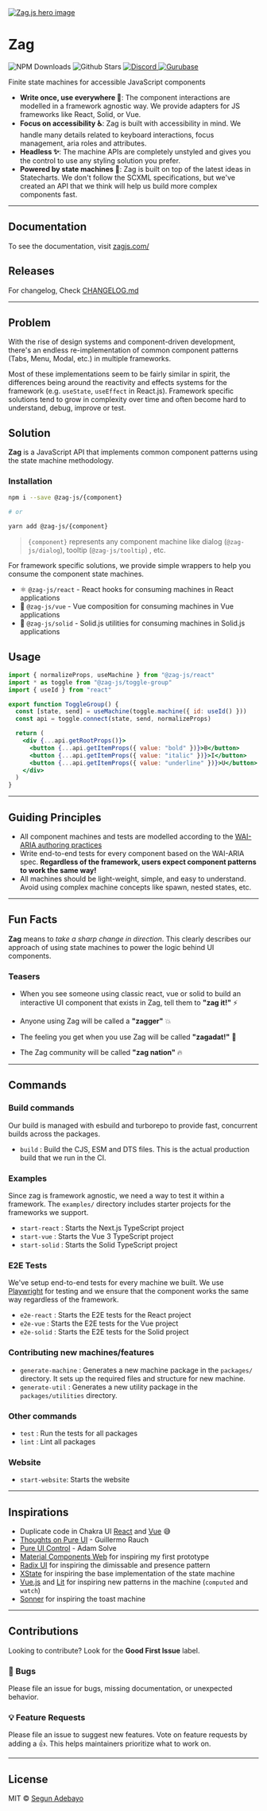 <a href="https://zagjs.com/" >
  <img alt="Zag.js hero image" src="https://repository-images.githubusercontent.com/383777434/87c5d462-1c65-45d7-9561-3f3f64d814f4"></img>
</a>

# Zag

<p>
  <img alt="NPM Downloads" src="https://img.shields.io/npm/dm/@zag-js/core.svg?style=flat"/>
  <img alt="Github Stars" src="https://badgen.net/github/stars/chakra-ui/zag" />
  <a href="https://zagjs.com/discord">
    <img alt="Discord" src="https://img.shields.io/discord/660863154703695893.svg?label=&logo=discord&logoColor=ffffff&color=7389D8&labelColor=6A7EC2" />
  </a>
  <a href="https://gurubase.io/g/zag">
    <img alt="Gurubase" src="https://img.shields.io/badge/Gurubase-Ask%20Zag%20Guru-006BFF" />
  </a>
</p>



Finite state machines for accessible JavaScript components

- **Write once, use everywhere 🦄**: The component interactions are modelled in a framework agnostic way. We provide
  adapters for JS frameworks like React, Solid, or Vue.
- **Focus on accessibility ♿️**: Zag is built with accessibility in mind. We handle many details related to keyboard
  interactions, focus management, aria roles and attributes.
- **Headless ✨**: The machine APIs are completely unstyled and gives you the control to use any styling solution you
  prefer.
- **Powered by state machines 🌳**: Zag is built on top of the latest ideas in Statecharts. We don't follow the SCXML
  specifications, but we've created an API that we think will help us build more complex components fast.

---

## Documentation

To see the documentation, visit [zagjs.com/](https://zagjs.com/)

## Releases

For changelog, Check [CHANGELOG.md](./CHANGELOG.md)

---

## Problem

With the rise of design systems and component-driven development, there's an endless re-implementation of common
component patterns (Tabs, Menu, Modal, etc.) in multiple frameworks.

Most of these implementations seem to be fairly similar in spirit, the differences being around the reactivity and
effects systems for the framework (e.g. `useState`, `useEffect` in React.js). Framework specific solutions tend to grow
in complexity over time and often become hard to understand, debug, improve or test.

## Solution

**Zag** is a JavaScript API that implements common component patterns using the state machine methodology.

### Installation

```sh
npm i --save @zag-js/{component}

# or

yarn add @zag-js/{component}
```

> `{component}` represents any component machine like dialog (`@zag-js/dialog`), tooltip (`@zag-js/tooltip`) , etc.

For framework specific solutions, we provide simple wrappers to help you consume the component state machines.

- ⚛️ `@zag-js/react` - React hooks for consuming machines in React applications
- 💚 `@zag-js/vue` - Vue composition for consuming machines in Vue applications
- 🎷 `@zag-js/solid` - Solid.js utilities for consuming machines in Solid.js applications

## Usage

```jsx
import { normalizeProps, useMachine } from "@zag-js/react"
import * as toggle from "@zag-js/toggle-group"
import { useId } from "react"

export function ToggleGroup() {
  const [state, send] = useMachine(toggle.machine({ id: useId() }))
  const api = toggle.connect(state, send, normalizeProps)

  return (
    <div {...api.getRootProps()}>
      <button {...api.getItemProps({ value: "bold" })}>B</button>
      <button {...api.getItemProps({ value: "italic" })}>I</button>
      <button {...api.getItemProps({ value: "underline" })}>U</button>
    </div>
  )
}
```

---

## Guiding Principles

- All component machines and tests are modelled according to the
  [WAI-ARIA authoring practices](https://www.w3.org/TR/wai-aria-practices/)
- Write end-to-end tests for every component based on the WAI-ARIA spec. **Regardless of the framework, users expect
  component patterns to work the same way!**
- All machines should be light-weight, simple, and easy to understand. Avoid using complex machine concepts like spawn,
  nested states, etc.

---

## Fun Facts

**Zag** means to _take a sharp change in direction_. This clearly describes our approach of using state machines to
power the logic behind UI components.

### Teasers

- When you see someone using classic react, vue or solid to build an interactive UI component that exists in Zag, tell
  them to **"zag it!"** ⚡️

- Anyone using Zag will be called a **"zagger"** 💥

- The feeling you get when you use Zag will be called **"zagadat!"** 🚀

- The Zag community will be called **"zag nation"** 🔥

---

## Commands

### Build commands

Our build is managed with esbuild and turborepo to provide fast, concurrent builds across the packages.

- `build` : Build the CJS, ESM and DTS files. This is the actual production build that we run in the CI.

### Examples

Since zag is framework agnostic, we need a way to test it within a framework. The `examples/` directory includes starter
projects for the frameworks we support.

- `start-react` : Starts the Next.js TypeScript project
- `start-vue` : Starts the Vue 3 TypeScript project
- `start-solid` : Starts the Solid TypeScript project

### E2E Tests

We've setup end-to-end tests for every machine we built. We use [Playwright](https://playwright.dev/) for testing and we
ensure that the component works the same way regardless of the framework.

- `e2e-react` : Starts the E2E tests for the React project
- `e2e-vue` : Starts the E2E tests for the Vue project
- `e2e-solid` : Starts the E2E tests for the Solid project

### Contributing new machines/features

- `generate-machine` : Generates a new machine package in the `packages/` directory. It sets up the required files and
  structure for new machine.
- `generate-util` : Generates a new utility package in the `packages/utilities` directory.

### Other commands

- `test` : Run the tests for all packages
- `lint` : Lint all packages

### Website

- `start-website`: Starts the website

---

## Inspirations

- Duplicate code in Chakra UI [React](https://chakra-ui.com/) and [Vue](https://vue.chakra-ui.com/) 😅
- [Thoughts on Pure UI](https://rauchg.com/2015/pure-ui) - Guillermo Rauch
- [Pure UI Control](https://asolove.medium.com/pure-ui-control-ac8d1be97a8d) - Adam Solve
- [Material Components Web](https://github.com/material-components/material-components-web) for inspiring my first
  prototype
- [Radix UI](https://radix-ui.com/) for inspiring the dimissable and presence pattern
- [XState](https://xstate.js.org/) for inspiring the base implementation of the state machine
- [Vue.js](https://vuejs.org/) and [Lit](https://lit-element.polymer-project.org/) for inspiring new patterns in the
  machine (`computed` and `watch`)
- [Sonner](https://sonner.emilkowal.ski/toaster) for inspiring the toast machine

---

## Contributions

Looking to contribute? Look for the **Good First Issue** label.

### 🐛 Bugs

Please file an issue for bugs, missing documentation, or unexpected behavior.

### 💡 Feature Requests

Please file an issue to suggest new features. Vote on feature requests by adding a 👍. This helps maintainers prioritize
what to work on.

---

## License

MIT © [Segun Adebayo](https://github.com/segunadebayo)
